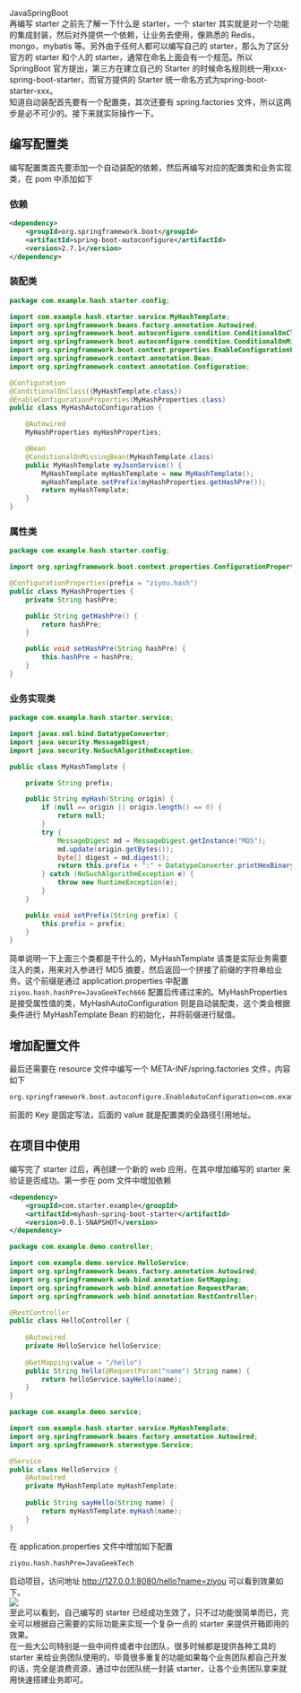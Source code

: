 JavaSpringBoot<br />再编写 starter 之前先了解一下什么是 starter，一个 starter 其实就是对一个功能的集成封装，然后对外提供一个依赖，让业务去使用，像熟悉的 Redis，mongo，mybatis 等。另外由于任何人都可以编写自己的 starter，那么为了区分官方的 starter 和个人的 starter，通常在命名上面会有一个规范。所以 SpringBoot 官方提出，第三方在建立自己的 Starter 的时候命名规则统一用xxx-spring-boot-starter，而官方提供的 Starter 统一命名方式为spring-boot-starter-xxx。<br />知道自动装配首先要有一个配置类，其次还要有 spring.factories 文件，所以这两步是必不可少的。接下来就实际操作一下。
<a name="ngEp3"></a>
## 编写配置类
编写配置类首先要添加一个自动装配的依赖，然后再编写对应的配置类和业务实现类，在 pom 中添加如下
<a name="WbmZ6"></a>
### 依赖
```xml
<dependency>
	<groupId>org.springframework.boot</groupId>
	<artifactId>spring-boot-autoconfigure</artifactId>
	<version>2.7.1</version>
</dependency>
```
<a name="hroKs"></a>
### 装配类
```java
package com.example.hash.starter.config;

import com.example.hash.starter.service.MyHashTemplate;
import org.springframework.beans.factory.annotation.Autowired;
import org.springframework.boot.autoconfigure.condition.ConditionalOnClass;
import org.springframework.boot.autoconfigure.condition.ConditionalOnMissingBean;
import org.springframework.boot.context.properties.EnableConfigurationProperties;
import org.springframework.context.annotation.Bean;
import org.springframework.context.annotation.Configuration;

@Configuration
@ConditionalOnClass({MyHashTemplate.class})
@EnableConfigurationProperties(MyHashProperties.class)
public class MyHashAutoConfiguration {

	@Autowired
	MyHashProperties myHashProperties;

	@Bean
	@ConditionalOnMissingBean(MyHashTemplate.class)
	public MyHashTemplate myJsonService() {
		MyHashTemplate myHashTemplate = new MyHashTemplate();
		myHashTemplate.setPrefix(myHashProperties.getHashPre());
		return myHashTemplate;
	}
}
```
<a name="eXPGA"></a>
### 属性类
```java
package com.example.hash.starter.config;

import org.springframework.boot.context.properties.ConfigurationProperties;

@ConfigurationProperties(prefix = "ziyou.hash")
public class MyHashProperties {
	private String hashPre;

	public String getHashPre() {
		return hashPre;
	}

	public void setHashPre(String hashPre) {
		this.hashPre = hashPre;
	}
}
```
<a name="ueu1s"></a>
### 业务实现类
```java
package com.example.hash.starter.service;

import javax.xml.bind.DatatypeConverter;
import java.security.MessageDigest;
import java.security.NoSuchAlgorithmException;

public class MyHashTemplate {

	private String prefix;

	public String myHash(String origin) {
		if (null == origin || origin.length() == 0) {
			return null;
		}
		try {
			MessageDigest md = MessageDigest.getInstance("MD5");
			md.update(origin.getBytes());
			byte[] digest = md.digest();
			return this.prefix + ":" + DatatypeConverter.printHexBinary(digest).toUpperCase();
		} catch (NoSuchAlgorithmException e) {
			throw new RuntimeException(e);
		}
	}

	public void setPrefix(String prefix) {
		this.prefix = prefix;
	}
}
```
简单说明一下上面三个类都是干什么的，MyHashTemplate 该类是实际业务需要注入的类，用来对入参进行 MD5 摘要，然后返回一个拼接了前缀的字符串给业务。这个前缀是通过 application.properties 中配置 `ziyou.hash.hashPre=JavaGeekTech666` 配置后传递过来的。MyHashProperties 是接受属性值的类，MyHashAutoConfiguration 则是自动装配类，这个类会根据条件进行 MyHashTemplate  Bean 的初始化，并将前缀进行赋值。
<a name="WTdj7"></a>
## 增加配置文件
最后还需要在 resource 文件中编写一个 META-INF/spring.factories 文件，内容如下
```
org.springframework.boot.autoconfigure.EnableAutoConfiguration=com.example.hash.starter.config.MyHashAutoConfiguration
```
前面的 Key 是固定写法，后面的 value 就是配置类的全路径引用地址。
<a name="I840c"></a>
## 在项目中使用
编写完了 starter 过后，再创建一个新的 web 应用，在其中增加编写的 starter 来验证是否成功。第一步在 pom 文件中增加依赖
```xml
<dependency>
	<groupId>com.starter.example</groupId>
	<artifactId>myhash-spring-boot-starter</artifactId>
	<version>0.0.1-SNAPSHOT</version>
</dependency>
```
```java
package com.example.demo.controller;

import com.example.demo.service.HelloService;
import org.springframework.beans.factory.annotation.Autowired;
import org.springframework.web.bind.annotation.GetMapping;
import org.springframework.web.bind.annotation.RequestParam;
import org.springframework.web.bind.annotation.RestController;

@RestController
public class HelloController {
	
	@Autowired
	private HelloService helloService;
	
	@GetMapping(value = "/hello")
	public String hello(@RequestParam("name") String name) {
		return helloService.sayHello(name);
	}
}
```
```java
package com.example.demo.service;

import com.example.hash.starter.service.MyHashTemplate;
import org.springframework.beans.factory.annotation.Autowired;
import org.springframework.stereotype.Service;

@Service
public class HelloService {
	@Autowired
	private MyHashTemplate myHashTemplate;
	
	public String sayHello(String name) {
		return myHashTemplate.myHash(name);
	}
}
```
在 application.properties 文件中增加如下配置
```
ziyou.hash.hashPre=JavaGeekTech
```
启动项目，访问地址 http://127.0.0.1:8080/hello?name=ziyou 可以看到效果如下。<br />![](https://cdn.nlark.com/yuque/0/2022/jpeg/396745/1660178475526-401e2d1b-ce5b-4d44-ba40-62fdc420e444.jpeg#clientId=uca3349e7-76db-4&from=paste&id=u828c8fe8&originHeight=277&originWidth=1080&originalType=url&ratio=1&rotation=0&showTitle=false&status=done&style=none&taskId=uc22dd2ee-b2b1-4ebf-9480-b991ed8a44e&title=)<br />至此可以看到，自己编写的 starter 已经成功生效了，只不过功能很简单而已，完全可以根据自己需要的实际功能来实现一个复杂一点的 starter 来提供开箱即用的效果。<br />在一些大公司特别是一些中间件或者中台团队，很多时候都是提供各种工具的 starter 来给业务团队使用的，毕竟很多重复的功能如果每个业务团队都自己开发的话，完全是浪费资源，通过中台团队统一封装 starter，让各个业务团队拿来就用快速搭建业务即可。
